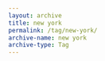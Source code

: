 ```yaml
---
layout: archive
title: new york
permalink: /tag/new-york/
archive-name: new york
archive-type: Tag
---
```

